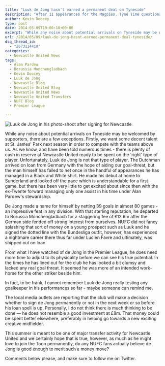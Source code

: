 ```yaml
---
title: "Luuk de Jong hasn’t earned a permanent deal on Tyneside"
description: "After 11 appearances for the Magpies, Tyne Time questions why Newcastle United would even consider spending £8m on Borussia Monchengladbach's Luuk de Jong"
author: Kevin Doocey
type: post
date: 2014-05-09T19:00:18+00:00
excerpt: "While any noise about potential arrivals on Tyneside may be welcomed by supporters, there are a few exceptions. Firstly, we want some decent talent at St. James' Park next season in order to.."
url: /2014/05/09/luuk-de-jong-hasnt-earned-permanent-deal-tyneside/
dsq_thread_id:
  - "2673114410"
categories:
  - Newcastle United News
tags:
  - Alan Pardew
  - Borussia Monchengladbach
  - Kevin Doocey
  - Luuk de Jong
  - Newcastle Blog
  - Newcastle United Blog
  - Newcastle United News
  - Newcastle United Transfers
  - NUFC Blog
  - Premier League

---
```

![Luuk de Jong in his photo-shoot after signing for Newcastle](http://www.tynetime.com/wp-content/uploads/2014/05/Luuk-De-Jong-Newcastle.jpg "Luuk - Hasn't shown anything in a Newcastle United shirt to merit an £8m move")

While any noise about potential arrivals on Tyneside may be welcomed by supporters, there are a few exceptions. Firstly, we want some decent talent at St. James' Park next season in order to compete with the teams above us. As we know, and have been told numerous times - there is plenty of cash in reserve at Newcastle United ready to be spent on the 'right' type of player. Unfortunately, Luuk de Jong is not that type of player. The Dutchman arrived on loan from Germany with the hope of aiding our goal-threat, but the man himself has failed to net once in the handful of appearances he has managed in a Black and White shirt. He made his debut at home to Sunderland and looked off the pace which is understandable for a first game, but there has been very little to get excited about since  then with the ex-Twente forward managing only one assist in his time under Alan Pardew's stewardship.

De Jong made a name for himself by netting 39 goals in almost 80 games - an impressive feat in any division. With that sterling reputation, he departed to Borussia Monchengladbach for a staggering fee of £12.6m after the German side fended off strong interest from ourselves. NUFC did not fancy splashing that sort of money on a young prospect such as Luuk and he signed the dotted line with the Bundesliga outfit, however, has experienced a nightmare career there thus far under Lucien Favre and ultimately, was shipped out on loan.

From what I have watched of de Jong in the Premier League, he does need more time to adjust to its physicality before we can see his true potential. In the times he has lined out for the club he has looked a bit clumsy and lacked any real goal threat. It seemed he was more of an intended work-horse for the other striker beside him.

In fact, to be frank, I cannot remember Luuk de Jong really testing any goalkeeper in his performances so far - maybe someone can remind me.

The local media outlets are reporting that the club will make a decision whether to sign de Jong permanently or not in the next week or so before his loan spell is up. Personally, I do not think there is much thinking to be done — he does not resemble a good investment at £8m. That money could be spent better elsewhere, preferably in helping go towards a new exciting creative midfielder.

This summer is meant to be one of major transfer activity for Newcastle United and we certainly hope that is true, however, as much as he might love to join the Toon permanently, do any NUFC fans actually believe de Jong is good enough to merit such a money move?

Comments below please, and make sure to follow me on Twitter.
